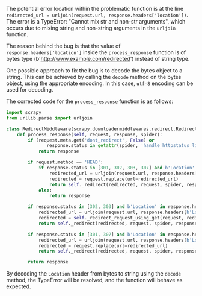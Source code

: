 The potential error location within the problematic function is at the line `redirected_url = urljoin(request.url, response.headers['location'])`. The error is a TypeError: "Cannot mix str and non-str arguments", which occurs due to mixing string and non-string arguments in the `urljoin` function.

The reason behind the bug is that the value of `response.headers['location']` inside the `process_response` function is of bytes type (b'http://www.example.com/redirected') instead of string type.

One possible approach to fix the bug is to decode the bytes object to a string. This can be achieved by calling the `decode` method on the bytes object, using the appropriate encoding. In this case, `utf-8` encoding can be used for decoding.

The corrected code for the `process_response` function is as follows:

```python
import scrapy
from urllib.parse import urljoin

class RedirectMiddleware(scrapy.downloadermiddlewares.redirect.RedirectMiddleware):
    def process_response(self, request, response, spider):
        if (request.meta.get('dont_redirect', False) or
               response.status in getattr(spider, 'handle_httpstatus_list', [])):
            return response

        if request.method == 'HEAD':
            if response.status in [301, 302, 303, 307] and b'Location' in response.headers:
                redirected_url = urljoin(request.url, response.headers[b'Location'].decode('utf-8'))
                redirected = request.replace(url=redirected_url)
                return self._redirect(redirected, request, spider, response.status)
            else:
                return response

        if response.status in [302, 303] and b'Location' in response.headers:
            redirected_url = urljoin(request.url, response.headers[b'Location'].decode('utf-8'))
            redirected = self._redirect_request_using_get(request, redirected_url)
            return self._redirect(redirected, request, spider, response.status)

        if response.status in [301, 307] and b'Location' in response.headers:
            redirected_url = urljoin(request.url, response.headers[b'Location'].decode('utf-8'))
            redirected = request.replace(url=redirected_url)
            return self._redirect(redirected, request, spider, response.status)

        return response
```

By decoding the `Location` header from bytes to string using the `decode` method, the TypeError will be resolved, and the function will behave as expected.